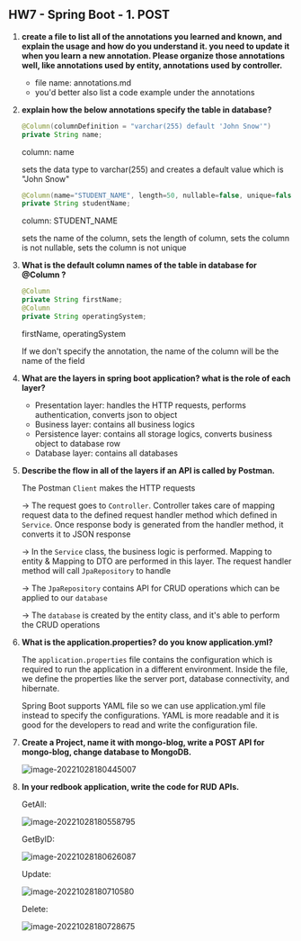 ## HW7 - Spring Boot - 1. POST

1. **create a file to list all of the annotations you learned and known, and explain the usage and how do you understand it. you need to update it when you learn a new annotation. Please organize those annotations well, like annotations used by entity, annotations used by controller.**

   - file name: annotations.md 
   - you'd better also list a code example under the annotations

2. **explain how the below annotations specify the table in database?**

   ```java
   @Column(columnDefinition = "varchar(255) default 'John Snow'")
   private String name;
   ```

   column: name

   sets the data type to varchar(255) and creates a default value which is "John Snow"

   ```java
   @Column(name="STUDENT_NAME", length=50, nullable=false, unique=false)
   private String studentName;
   
   ```

   column: STUDENT_NAME

   sets the name of the column, sets the length of column, sets the column is not nullable, sets the column is not unique

3. **What is the default column names of the table in database for @Column ?**

   ```java
   @Column
   private String firstName;
   @Column
   private String operatingSystem;
   ```

   firstName, operatingSystem

   If we don't specify the annotation, the name of the column will be the name of the field

4. **What are the layers in spring boot application? what is the role of each layer?**

   - Presentation layer: handles the HTTP requests, performs authentication, converts json to object
   - Business layer: contains all business logics
   - Persistence layer: contains all storage logics, converts business object to database row
   - Database layer: contains all databases

5. **Describe the flow in all of the layers if an API is called by Postman.**

   The Postman `Client` makes the HTTP requests 

   -> The request goes to `Controller`. Controller takes care of mapping request data to the defined request handler method which defined in `Service`. Once response body is generated from the handler method, it converts it to JSON response

   -> In the `Service` class, the business logic is performed. Mapping to entity & Mapping to DTO are performed in this layer.  The request handler method will call `JpaRepository` to handle

   -> The `JpaRepository` contains API for CRUD operations which can be applied to our `database`

   -> The `database` is created by the entity class, and it's able to perform the CRUD operations

6. **What is the application.properties? do you know application.yml?**

   The `application.properties` file contains the configuration which is required to run the application in a different environment. Inside the file, we define the properties like the server port, database connectivity, and hibernate. 

   Spring Boot supports YAML file so we can use application.yml file instead to specify the configurations. YAML is more readable and it is good for the developers to read and write the configuration file.

7. **Create a Project, name it with mongo-blog, write a POST API for mongo-blog, change database to MongoDB.**

   ![image-20221028180445007](C:\Users\derri\AppData\Roaming\Typora\typora-user-images\image-20221028180445007.png)

8. **In your redbook application, write the code for RUD APIs.**

   GetAll:

   ![image-20221028180558795](C:\Users\derri\AppData\Roaming\Typora\typora-user-images\image-20221028180558795.png)

   GetByID:

   ![image-20221028180626087](C:\Users\derri\AppData\Roaming\Typora\typora-user-images\image-20221028180626087.png)

   Update:

   ![image-20221028180710580](C:\Users\derri\AppData\Roaming\Typora\typora-user-images\image-20221028180710580.png)

   Delete:

   ![image-20221028180728675](C:\Users\derri\AppData\Roaming\Typora\typora-user-images\image-20221028180728675.png)
